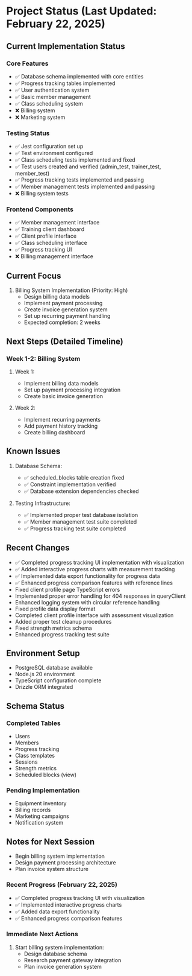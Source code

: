 # Project Status (Last Updated: February 22, 2025)

## Current Implementation Status

### Core Features
- ✅ Database schema implemented with core entities
- ✅ Progress tracking tables implemented
- ✅ User authentication system
- ✅ Basic member management
- ✅ Class scheduling system
- ❌ Billing system
- ❌ Marketing system

### Testing Status
- ✅ Jest configuration set up
- ✅ Test environment configured
- ✅ Class scheduling tests implemented and fixed
- ✅ Test users created and verified (admin_test, trainer_test, member_test)
- ✅ Progress tracking tests implemented and passing
- ✅ Member management tests implemented and passing
- ❌ Billing system tests

### Frontend Components
- ✅ Member management interface
- ✅ Training client dashboard
- ✅ Client profile interface
- ✅ Class scheduling interface
- ✅ Progress tracking UI
- ❌ Billing management interface

## Current Focus
1. Billing System Implementation (Priority: High)
   - Design billing data models
   - Implement payment processing
   - Create invoice generation system
   - Set up recurring payment handling
   - Expected completion: 2 weeks

## Next Steps (Detailed Timeline)
### Week 1-2: Billing System
1. Week 1:
   - Implement billing data models
   - Set up payment processing integration
   - Create basic invoice generation

2. Week 2:
   - Implement recurring payments
   - Add payment history tracking
   - Create billing dashboard

## Known Issues
1. Database Schema:
   - ✅ scheduled_blocks table creation fixed
   - ✅ Constraint implementation verified
   - ✅ Database extension dependencies checked

2. Testing Infrastructure:
   - ✅ Implemented proper test database isolation
   - ✅ Member management test suite completed
   - ✅ Progress tracking test suite completed

## Recent Changes
- ✅ Completed progress tracking UI implementation with visualization
- ✅ Added interactive progress charts with measurement tracking
- ✅ Implemented data export functionality for progress data
- ✅ Enhanced progress comparison features with reference lines
- Fixed client profile page TypeScript errors
- Implemented proper error handling for 404 responses in queryClient
- Enhanced logging system with circular reference handling
- Fixed profile data display format
- Completed client profile interface with assessment visualization
- Added proper test cleanup procedures
- Fixed strength metrics schema
- Enhanced progress tracking test suite

## Environment Setup
- PostgreSQL database available
- Node.js 20 environment
- TypeScript configuration complete
- Drizzle ORM integrated

## Schema Status
### Completed Tables
- Users
- Members
- Progress tracking
- Class templates
- Sessions
- Strength metrics
- Scheduled blocks (view)

### Pending Implementation
- Equipment inventory
- Billing records
- Marketing campaigns
- Notification system

## Notes for Next Session
- Begin billing system implementation
- Design payment processing architecture
- Plan invoice system structure

### Recent Progress (February 22, 2025)
- ✅ Completed progress tracking UI with visualization
- ✅ Implemented interactive progress charts
- ✅ Added data export functionality
- ✅ Enhanced progress comparison features

### Immediate Next Actions
1. Start billing system implementation:
   - Design database schema
   - Research payment gateway integration
   - Plan invoice generation system